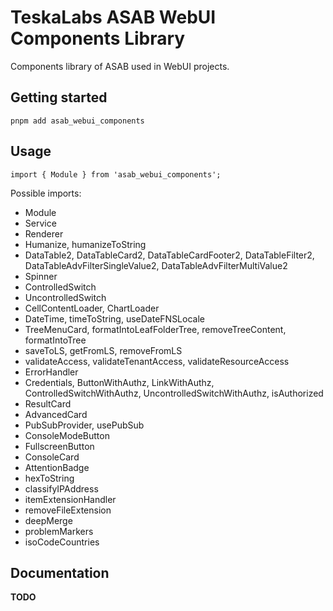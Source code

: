 # TeskaLabs ASAB WebUI Components Library

Components library of ASAB used in WebUI projects.

## Getting started

```
pnpm add asab_webui_components
```

## Usage

```
import { Module } from 'asab_webui_components';
```

Possible imports:

- Module
- Service
- Renderer
- Humanize, humanizeToString
- DataTable2, DataTableCard2, DataTableCardFooter2, DataTableFilter2, DataTableAdvFilterSingleValue2, DataTableAdvFilterMultiValue2
- Spinner
- ControlledSwitch
- UncontrolledSwitch
- CellContentLoader, ChartLoader
- DateTime, timeToString, useDateFNSLocale
- TreeMenuCard, formatIntoLeafFolderTree, removeTreeContent, formatIntoTree
- saveToLS, getFromLS, removeFromLS
- validateAccess, validateTenantAccess, validateResourceAccess
- ErrorHandler
- Credentials, ButtonWithAuthz, LinkWithAuthz, ControlledSwitchWithAuthz, UncontrolledSwitchWithAuthz, isAuthorized
- ResultCard
- AdvancedCard
- PubSubProvider, usePubSub
- ConsoleModeButton
- FullscreenButton
- ConsoleCard
- AttentionBadge
- hexToString
- classifyIPAddress
- itemExtensionHandler
- removeFileExtension
- deepMerge
- problemMarkers
- isoCodeCountries

## Documentation

**TODO**
